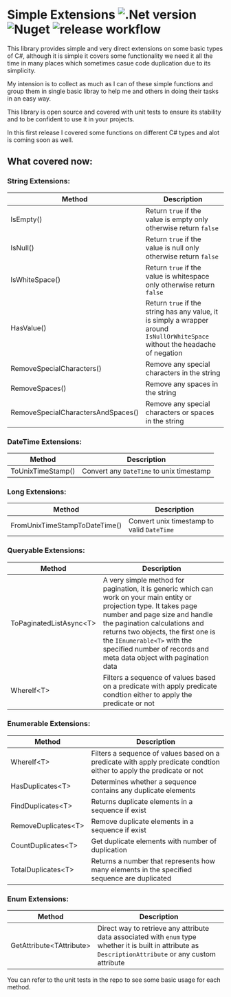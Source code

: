 # Simple Extensions ![.Net version](https://img.shields.io/badge/.Net-netstandard2.0-blue) ![Nuget](https://img.shields.io/nuget/v/Simple.Extensions?link=https%3A%2F%2Fwww.nuget.org%2Fpackages%2FSimple.Extensions) ![release workflow](https://github.com/tarek-iraqi/Simple-extensions/actions/workflows/publish.yaml/badge.svg?event=push&branch=publish)
This library provides simple and very direct extensions on some basic types of C#, although it
is simple it covers some functionality we need it all the time in many places which sometimes
casue code duplication due to its simplicity.

My intension is to collect as much as I can of these simple functions and group them in 
single basic libray to help me and others in doing their tasks in an easy way.

This library is open source and covered with unit tests to ensure its stability and to be 
confident to use it in your projects.

In this first release I covered some functions on different C# types and alot is coming
soon as well.

## What covered now:
### String Extensions:
| Method | Description |
| -- | -- |
| IsEmpty() | Return `true` if the value is empty only otherwise return `false` |
| IsNull() | Return `true` if the value is null only otherwise return `false` |
| IsWhiteSpace() | Return `true` if the value is whitespace only otherwise return `false` |
| HasValue() | Return `true` if the string has any value, it is simply a wrapper around `IsNullOrWhiteSpace` without the headache of negation |
| RemoveSpecialCharacters() | Remove any special characters in the string |
| RemoveSpaces() | Remove any spaces in the string |
| RemoveSpecialCharactersAndSpaces() | Remove any special characters or spaces in the string |

### DateTime Extensions:
| Method | Description |
| -- | -- |
| ToUnixTimeStamp() | Convert any `DateTime` to unix timestamp |

### Long Extensions:
| Method | Description |
| -- | -- |
| FromUnixTimeStampToDateTime() | Convert unix timestamp to valid `DateTime` |

### Queryable Extensions:
| Method | Description |
| -- | -- |
| ToPaginatedListAsync\<T> | A very simple method for pagination, it is generic which can work on your main entity or projection type. It takes page number and page size and handle the pagination calculations and returns two objects, the first one is the `IEnumerable<T>` with the specified number of records and meta data object with pagination data |
| WhereIf\<T> | Filters a sequence of values based on a predicate with apply predicate condtion either to apply the predicate or not |

### Enumerable Extensions:
| Method | Description |
| -- | -- |
| WhereIf\<T> | Filters a sequence of values based on a predicate with apply predicate condtion either to apply the predicate or not |
| HasDuplicates\<T> | Determines whether a sequence contains any duplicate elements |
| FindDuplicates\<T> | Returns duplicate elements in a sequence if exist |
| RemoveDuplicates\<T> | Remove duplicate elements in a sequence if exist |
| CountDuplicates\<T> | Get duplicate elements with number of duplication |
| TotalDuplicates\<T> | Returns a number that represents how many elements in the specified sequence are duplicated |

### Enum Extensions:
| Method | Description |
| -- | -- |
| GetAttribute\<TAttribute> | Direct way to retrieve any attribute data associated with `enum` type whether it is built in attribute as `DescriptionAttribute` or any custom attribute |


You can refer to the unit tests in the repo to see some basic usage for each method.
